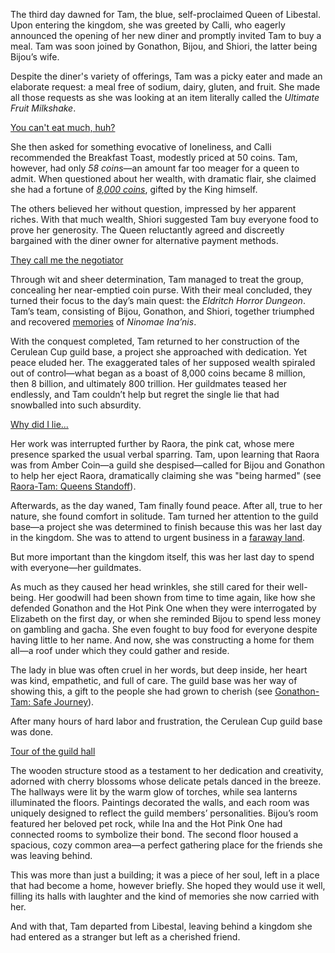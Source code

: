 <!-- title: Tam Gandr -->
<!-- status: Alive -->

The third day dawned for Tam, the blue, self-proclaimed Queen of Libestal. Upon entering the kingdom, she was greeted by Calli, who eagerly announced the opening of her new diner and promptly invited Tam to buy a meal. Tam was soon joined by Gonathon, Bijou, and Shiori, the latter being Bijou’s wife.

Despite the diner's variety of offerings, Tam was a picky eater and made an elaborate request: a meal free of sodium, dairy, gluten, and fruit. She made all those requests as she was looking at an item literally called the _Ultimate Fruit Milkshake_.

[You can't eat much, huh?](#embed:https://www.youtube.com/live/JcRcTRedS_8?feature=shared&t=857)

She then asked for something evocative of loneliness, and Calli recommended the Breakfast Toast, modestly priced at 50 coins. Tam, however, had only _58 coins_—an amount far too meager for a queen to admit. When questioned about her wealth, with dramatic flair, she claimed she had a fortune of _[8,000 coins](https://www.youtube.com/live/JcRcTRedS_8?feature=shared&t=945)_, gifted by the King himself.

The others believed her without question, impressed by her apparent riches. With that much wealth, Shiori suggested Tam buy everyone food to prove her generosity. The Queen reluctantly agreed and discreetly bargained with the diner owner for alternative payment methods.

[They call me the negotiator](#embed:https://www.youtube.com/embed/JcRcTRedS_8?si=cZLEVV6TMpfpT6pL&start=1631)

Through wit and sheer determination, Tam managed to treat the group, concealing her near-emptied coin purse. With their meal concluded, they turned their focus to the day’s main quest: the _Eldritch Horror Dungeon_. Tam’s team, consisting of Bijou, Gonathon, and Shiori, together triumphed and recovered [memories](https://www.youtube.com/live/JcRcTRedS_8?feature=shared&t=2670) of _Ninomae Ina’nis_.

With the conquest completed, Tam returned to her construction of the Cerulean Cup guild base, a project she approached with dedication. Yet peace eluded her. The exaggerated tales of her supposed wealth spiraled out of control—what began as a boast of 8,000 coins became 8 million, then 8 billion, and ultimately 800 trillion. Her guildmates teased her endlessly, and Tam couldn’t help but regret the single lie that had snowballed into such absurdity.

[Why did I lie...](#embed:https://www.youtube.com/live/JcRcTRedS_8?feature=shared&t=4242)

Her work was interrupted further by Raora, the pink cat, whose mere presence sparked the usual verbal sparring. Tam, upon learning that Raora was from Amber Coin—a guild she despised—called for Bijou and Gonathon to help her eject Raora, dramatically claiming she was "being harmed" (see [Raora-Tam: Queens Standoff](#edge:raora-kronii)).

Afterwards, as the day waned, Tam finally found peace. After all, true to her nature, she found comfort in solitude. Tam turned her attention to the guild base—a project she was determined to finish because this was her last day in the kingdom. She was to attend to urgent business in a [faraway land](https://www.youtube.com/live/JcRcTRedS_8?feature=shared&t=12460).

But more important than the kingdom itself, this was her last day to spend with everyone—her guildmates.

As much as they caused her head wrinkles, she still cared for their well-being. Her goodwill had been shown from time to time again, like how she defended Gonathon and the Hot Pink One when they were interrogated by Elizabeth on the first day, or when she reminded Bijou to spend less money on gambling and gacha. She even fought to buy food for everyone despite having little to her name. And now, she was constructing a home for them all—a roof under which they could gather and reside.

The lady in blue was often cruel in her words, but deep inside, her heart was kind, empathetic, and full of care. The guild base was her way of showing this, a gift to the people she had grown to cherish (see [Gonathon-Tam: Safe Journey](#edge:gigi-kronii)).

After many hours of hard labor and frustration, the Cerulean Cup guild base was done.

[Tour of the guild hall](#embed:https://www.youtube.com/embed/JcRcTRedS_8?si=BpLFAukBwLvo_GEc&start=19012)

The wooden structure stood as a testament to her dedication and creativity, adorned with cherry blossoms whose delicate petals danced in the breeze. The hallways were lit by the warm glow of torches, while sea lanterns illuminated the floors. Paintings decorated the walls, and each room was uniquely designed to reflect the guild members’ personalities. Bijou’s room featured her beloved pet rock, while Ina and the Hot Pink One had connected rooms to symbolize their bond. The second floor housed a spacious, cozy common area—a perfect gathering place for the friends she was leaving behind.

This was more than just a building; it was a piece of her soul, left in a place that had become a home, however briefly. She hoped they would use it well, filling its halls with laughter and the kind of memories she now carried with her.

And with that, Tam departed from Libestal, leaving behind a kingdom she had entered as a stranger but left as a cherished friend.